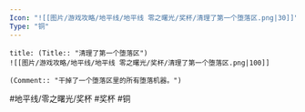 ```yaml
---
Icon: "![[图片/游戏攻略/地平线/地平线 零之曙光/奖杯/清理了第一个堕落区.png|30]]"
Type: "铜"
---
```

```ad-common-bronze-trophy
title: (Title:: "清理了第一个堕落区")
![[图片/游戏攻略/地平线/地平线 零之曙光/奖杯/清理了第一个堕落区.png|100]]

(Comment:: "干掉了一个堕落区里的所有堕落机器。")
```

#地平线/零之曙光/奖杯 #奖杯 #铜
